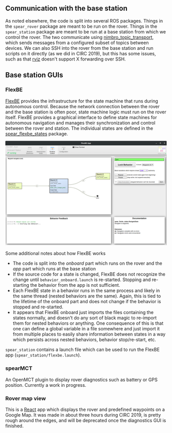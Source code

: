 ## Communication with the base station

As noted elsewhere, the code is split into several ROS packages.
Things in the `spear_rover` package are meant to be run on the rover.
Things in the `spear_station` package are meant to be run at a base station from which we control the rover.
The two communicate using [nimbro_topic_transport](https://github.com/AIS-Bonn/nimbro_network/tree/master/nimbro_topic_transport), which sends messages from a configured subset of topics between devices.
We can also SSH into the rover from the base station and run scripts on it directly (as we did in CIRC 2019), but this has some issues, such as that [rviz](https://wiki.ros.org/rviz/UserGuide) doesn't support X forwarding over SSH.

## Base station GUIs

### FlexBE

[FlexBE](https://wiki.ros.org/flexbe) provides the infrastructure for the state machine that runs during autonomous control.
Because the network connection between the rover and the base station is often poor, state machine logic must run on the rover itself.
FlexBE provides a graphical interface to define state machines for autonomous navigation and manages their synchronization and control between the rover and station.
The individual states are defined in the [spear_flexbe_states](https://github.com/UofA-SPEAR/software/tree/master/spear_behaviors/spear_flexbe_states) package.

![](../images/flexbe.png)

Some additional notes about how FlexBE works

- The code is split into the *onboard* part which runs on the rover and the *app* part which runs at the base station
- If the source code for a state is changed, FlexBE does not recognize the change until `behavior_onboard.launch` is re-started. Stopping and re-starting the behavior from the app is not sufficient.
- Each FlexBE state in a behavior runs in the same process and likely in the same thread (nested behaviors are the same). Again, this is tied to the lifetime of the onboard part and does not change if the behavior is stopped and re-started.
- It appears that FlexBE onboard just imports the files containing the states normally, and doesn't do any sort of black magic to re-import them for nested behaviors or anything. One consequence of this is that one can define a global variable in a file somewhere and just import it from multiple places to easily share information between states in a way which persists across nested behaviors, behavior stop/re-start, etc.

`spear_station` contains a launch file which can be used to run the FlexBE app (`spear_station/flexbe.launch`).

### spearMCT

An OpenMCT plugin to display rover diagnostics such as battery or GPS position.
Currently a work in progress.

### Rover map view

This is a [React](https://reactjs.org/) app which displays the rover and predefined waypoints on a Google Map.
It was made in about three hours during CIRC 2019, is pretty rough around the edges, and will be deprecated once the diagnostics GUI is finished.
